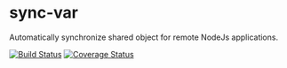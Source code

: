 # sync-var
Automatically synchronize shared object for remote NodeJs applications.

[![Build Status](https://travis-ci.com/Acanguven/sync-var.svg?branch=master)](https://travis-ci.com/Acanguven/sync-var)
[![Coverage Status](https://coveralls.io/repos/github/Acanguven/sync-var/badge.svg?branch=master)](https://coveralls.io/github/Acanguven/sync-var?branch=master)

